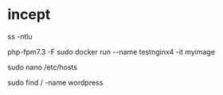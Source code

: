 # incept

ss -ntlu

php-fpm7.3 -F
 sudo docker run --name testnginx4 -it myimage

  sudo nano /etc/hosts


  sudo find / -name wordpress

